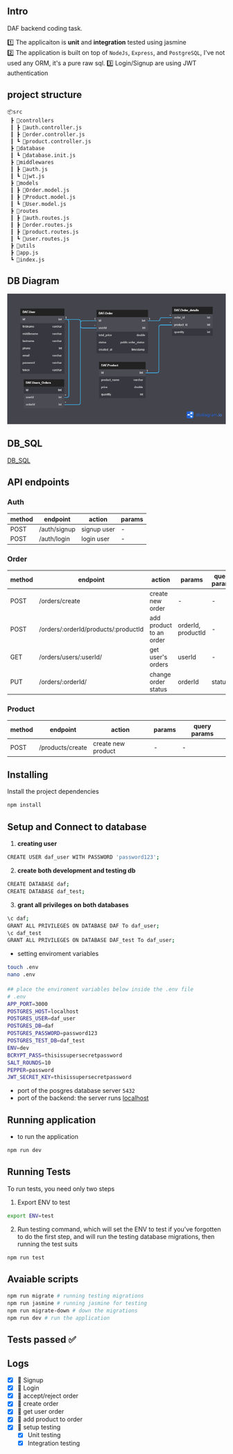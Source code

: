 ## Intro

DAF backend coding task.

:one: The applicaiton is **unit** and **integration** tested using jasmine <br>
:two: The application is built on top of `NodeJs`, `Express`, and `PostgreSQL`, I've not used any ORM, it's a pure raw sql.
:three: Login/Signup are using JWT authentication

## project structure

```
📦src
 ┣ 📂controllers
 ┃ ┣ 📜auth.controller.js
 ┃ ┣ 📜order.controller.js
 ┃ ┗ 📜product.controller.js
 ┣ 📂database
 ┃ ┗ 📜database.init.js
 ┣ 📂middlewares
 ┃ ┣ 📜auth.js
 ┃ ┗ 📜jwt.js
 ┣ 📂models
 ┃ ┣ 📜Order.model.js
 ┃ ┣ 📜Product.model.js
 ┃ ┗ 📜User.model.js
 ┣ 📂routes
 ┃ ┣ 📜auth.routes.js
 ┃ ┣ 📜order.routes.js
 ┃ ┣ 📜product.routes.js
 ┃ ┗ 📜user.routes.js
 ┣ 📂utils
 ┣ 📜app.js
 ┗ 📜index.js
```

## DB Diagram

![](./screenshots/db_diagram.png)

## DB_SQL

[DB_SQL](./screenshots/db.sql)

## API endpoints

### Auth

| method | endpoint | action | params |
| --- | ---- | --- | -- |
| POST | /auth/signup | signup user | - |
| POST | /auth/login | login user | - |

### Order

| method | endpoint | action | params | query params |
| --- | ---- | --- | -- | -- |
| POST | /orders/create | create new order | - | - |
| POST | /orders/:orderId/products/:productId | add product to an order | orderId, productId | - |
| GET | /orders/users/:userId/ | get user's orders | userId | - |
| PUT | /orders/:orderId/ |  change order status | orderId | status |

### Product

| method | endpoint | action | params | query params |
| --- | ---- | --- | -- | -- |
| POST | /products/create | create new product | - | - |

## Installing

Install the project dependencies

```bash
npm install
```

## Setup and Connect to database

1. **creating user**

```sh
CREATE USER daf_user WITH PASSWORD 'password123';
```

2. **create both development and testing db**

```sh
CREATE DATABASE daf;
CREATE DATABASE daf_test;
```

3. **grant all privileges on both databases**

```sh
\c daf;
GRANT ALL PRIVILEGES ON DATABASE DAF To daf_user;
\c daf_test 
GRANT ALL PRIVILEGES ON DATABASE DAF_test To daf_user;
```

- setting enviroment variables

```sh
touch .env
nano .env

## place the enviroment variables below inside the .env file
# .env
APP_PORT=3000
POSTGRES_HOST=localhost
POSTGRES_USER=daf_user
POSTGRES_DB=daf
POSTGRES_PASSWORD=password123
POSTGRES_TEST_DB=daf_test
ENV=dev
BCRYPT_PASS=thisissupersecretpassword
SALT_ROUNDS=10
PEPPER=password
JWT_SECRET_KEY=thisissupersecretpassword
```

- port of the posgres database server
`5432`
- port of the backend:
the server runs <a href="http://localhost:3000">localhost</a>

## Running application

- to run the application

```sh
npm run dev
```

## Running Tests

To run tests, you need only two steps

1. Export ENV to test

```sh
export ENV=test
```

2. Run testing command, which will set the ENV to test if you've forgotten to do the first step, and will run the testing database migrations, then running the test suits

```sh
npm run test
```

## Avaiable scripts

```sh
npm run migrate # running testing migrations
npm run jasmine # running jasmine for testing
npm run migrate-down # down the migrations
npm run dev # run the application
```

## Tests passed ✅

## Logs

- [x] :rocket: Signup
- [x] :rocket: Login
- [x] :rocket: accept/reject order
- [x] :rocket: create order
- [x] :rocket: get user order
- [x] :rocket: add product to order
- [x] :rocket: setup testing
  - [x] Unit testing
  - [x] Integration testing
